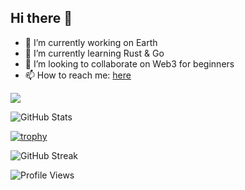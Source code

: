 ## Hi there 👋

- 🔭 I’m currently working on Earth
- 🌱 I’m currently learning Rust & Go
- 👯 I’m looking to collaborate on Web3 for beginners
- 📫 How to reach me: [here](mailto:1197633750@qq.com)

![](https://raw.githubusercontent.com/tangdaoyuan/tangdaoyuan/refs/heads/output/github-contribution-grid-snake.svg)

![GitHub Stats](https://github-readme-stats.vercel.app/api?username=tangdaoyuan&show_icons=true&theme=dark)

[![trophy](https://github-profile-trophy.vercel.app/?username=tangdaoyuan)](https://github.com/ryo-ma/github-profile-trophy)

![GitHub Streak](https://github-readme-streak-stats.herokuapp.com/?user=tangdaoyuan)

![Profile Views](https://komarev.com/ghpvc/?username=tangdaoyuan)

